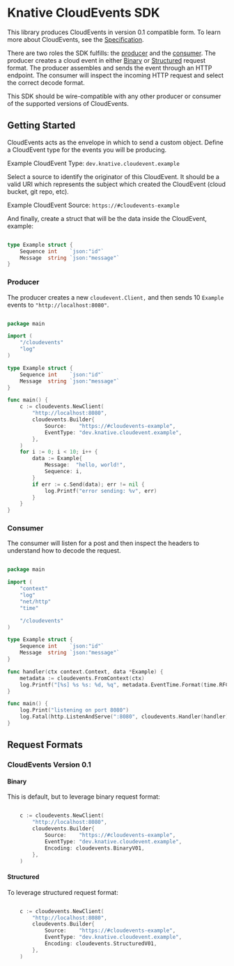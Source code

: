 # Knative CloudEvents SDK

This library produces CloudEvents in version 0.1 compatible form. To learn more
about CloudEvents, see the [Specification](https://github.com/cloudevents/spec).

There are two roles the SDK fulfills: the [producer](#producer) and the
[consumer](#consumer). The producer creates a cloud event in either
[Binary](#binary) or [Structured](#structured) request format. The producer
assembles and sends the event through an HTTP endpoint. The consumer will
inspect the incoming HTTP request and select the correct decode format.

This SDK should be wire-compatible with any other producer or consumer of the
supported versions of CloudEvents.

## Getting Started

CloudEvents acts as the envelope in which to send a custom object. Define a
CloudEvent type for the events you will be producing.

Example CloudEvent Type: `dev.knative.cloudevent.example`

Select a source to identify the originator of this CloudEvent. It should be a
valid URI which represents the subject which created the CloudEvent (cloud
bucket, git repo, etc).

Example CloudEvent Source: `https://#cloudevents-example`

And finally, create a struct that will be the data inside the CloudEvent,
example:

```go

type Example struct {
    Sequence int    `json:"id"`
    Message  string `json:"message"`
}

```

### Producer

The producer creates a new `cloudevent.Client,` and then sends 10 `Example`
events to `"http://localhost:8080"`.

```go

package main

import (
    "/cloudevents"
    "log"
)

type Example struct {
    Sequence int    `json:"id"`
    Message  string `json:"message"`
}

func main() {
    c := cloudevents.NewClient(
        "http://localhost:8080",
        cloudevents.Builder{
            Source:    "https://#cloudevents-example",
            EventType: "dev.knative.cloudevent.example",
        },
    )
    for i := 0; i < 10; i++ {
        data := Example{
            Message:  "hello, world!",
            Sequence: i,
        }
        if err := c.Send(data); err != nil {
            log.Printf("error sending: %v", err)
        }
    }
}

```

### Consumer

The consumer will listen for a post and then inspect the headers to understand
how to decode the request.

```go

package main

import (
    "context"
    "log"
    "net/http"
    "time"

    "/cloudevents"
)

type Example struct {
    Sequence int    `json:"id"`
    Message  string `json:"message"`
}

func handler(ctx context.Context, data *Example) {
    metadata := cloudevents.FromContext(ctx)
    log.Printf("[%s] %s %s: %d, %q", metadata.EventTime.Format(time.RFC3339), metadata.ContentType, metadata.Source, data.Sequence, data.Message)
}

func main() {
    log.Print("listening on port 8080")
    log.Fatal(http.ListenAndServe(":8080", cloudevents.Handler(handler)))
}

```

## Request Formats

### CloudEvents Version 0.1

#### Binary

This is default, but to leverage binary request format:

```go

    c := cloudevents.NewClient(
        "http://localhost:8080",
        cloudevents.Builder{
            Source:    "https://#cloudevents-example",
            EventType: "dev.knative.cloudevent.example",
            Encoding: cloudevents.BinaryV01,
        },
    )

```

#### Structured

To leverage structured request format:

```go

    c := cloudevents.NewClient(
        "http://localhost:8080",
        cloudevents.Builder{
            Source:    "https://#cloudevents-example",
            EventType: "dev.knative.cloudevent.example",
            Encoding: cloudevents.StructuredV01,
        },
    )

```
